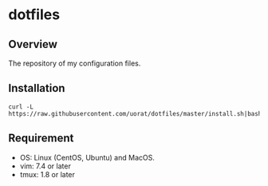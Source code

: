 dotfiles
============================================================

Overview
------------------------------------------------------------

The repository of my configuration files.

Installation
------------------------------------------------------------

```
curl -L https://raw.githubusercontent.com/uorat/dotfiles/master/install.sh|bash
```

Requirement
------------------------------------------------------------

* OS: Linux (CentOS, Ubuntu) and MacOS.
* vim: 7.4 or later
* tmux: 1.8 or later
